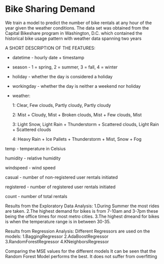 # Bike Sharing Demand
We train a model to predict the number of bike rentals at any hour of the year given the weather conditions. The data set was obtained from the Capital Bikeshare program in Washington, D.C. which contained the historical bike usage pattern with weather data spanning two years

A SHORT DESCRIPTION OF THE FEATURES:
- datetime - hourly date + timestamp  
- season -  1 = spring, 2 = summer, 3 = fall, 4 = winter 
- holiday - whether the day is considered a holiday
- workingday - whether the day is neither a weekend nor holiday
- weather:

  1: Clear, Few clouds, Partly cloudy, Partly cloudy 

  2: Mist + Cloudy, Mist + Broken clouds, Mist + Few clouds, Mist 

  3: Light Snow, Light Rain + Thunderstorm + Scattered clouds, Light Rain + Scattered clouds 

  4: Heavy Rain + Ice Pallets + Thunderstorm + Mist, Snow + Fog 

temp - temperature in Celsius


humidity - relative humidity

windspeed - wind speed

casual - number of non-registered user rentals initiated

registered - number of registered user rentals initiated

count - number of total rentals

Results from the Exploratory Data Analysis:
1.During Summer the most rides are taken.
2.The highest demand for bikes is from 7-10am and 3-7pm these being the office times for most metro cities.
3.The highest dmeand for bikes is when the temperature range is in between 30-35.

Results from Regression Analysis:
Different Regressors are used on the models:
1.BaggingRegressor
2.AdaBoostRegressor
3.RandomForestRegressor
4.KNeighborsRegressor

Comparing the MSE values for the different models
It can be seen that the Random Forest Model performs the best. It does not suffer from overfitting


